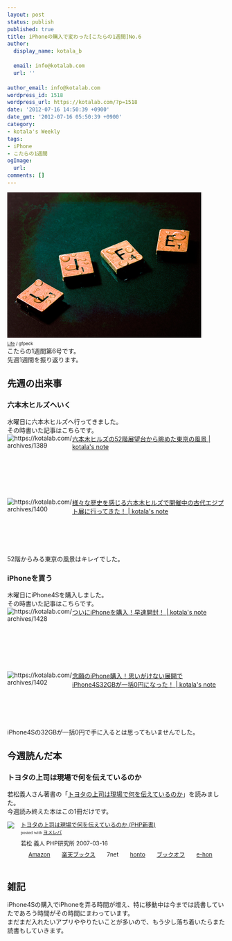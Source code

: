 ```yaml
---
layout: post
status: publish
published: true
title: iPhoneの購入で変わった[こたらの1週間]No.6
author:
  display_name: kotala_b

  email: info@kotalab.com
  url: ''

author_email: info@kotalab.com
wordpress_id: 1518
wordpress_url: https://kotalab.com/?p=1518
date: '2012-07-16 14:50:39 +0900'
date_gmt: '2012-07-16 05:50:39 +0900'
category:
- kotala's Weekly
tags:
- iPhone
- こたらの1週間
ogImage:
  url:
comments: []
---
```

<p><a href="/wp-content/uploads/weekly_120703.jpg" target="_blank"><img src="/wp-content/uploads/weekly_120703.jpg" alt="" title="weekly_120703" width="448" height="336" class="alignnone size-full wp-image-1221" /></a><br /><span style="font-size:10px;"><a href="https://www.flickr.com/photos/wespeck/4574733303/" target="_blank">Life</a> / gfpeck</span><br />
こたらの1週間第6号です。<br />
先週1週間を振り返ります。<br />
</p>
<!--more-->
<h2>先週の出来事</h2>
<h3>六本木ヒルズへいく</h3>
<p>水曜日に六本木ヒルズへ行ってきました。<br />
その時書いた記事はこちらです。<br />
<a href="/roppongihills-52f" target="_blank"><img title="六本木ヒルズの52階展望台から眺めた東京の風景 | kotala's note" src="https://capture.heartrails.com/150x130?https://kotalab.com/roppongihills-52f" alt="https://kotalab.com/archives/1389" width="150" height="130" align="left" /></a><a href="/roppongihills-52f" title="六本木ヒルズの52階展望台から眺めた東京の風景" target="_blank">六本木ヒルズの52階展望台から眺めた東京の風景 | kotala's note</a><br style="clear:both;" /><br />
<a href="/roppongihills-egypt" target="_blank"><img title="様々な歴史を感じる六本木ヒルズで開催中の古代エジプト展に行ってきた！ | kotala's note" src="https://capture.heartrails.com/150x130/1342416612704?https://kotalab.com/roppongihills-egypt" alt="https://kotalab.com/archives/1400" width="150" height="130" align="left" /></a><a href="/roppongihills-egypt" title="様々な歴史を感じる六本木ヒルズで開催中の古代エジプト展に行ってきた！" target="_blank">様々な歴史を感じる六本木ヒルズで開催中の古代エジプト展に行ってきた！ | kotala's note</a><br style="clear:both;" />52階からみる東京の風景はキレイでした。</p>
<h3>iPhoneを買う</h3>
<p>木曜日にiPhone4Sを購入しました。<br />
その時書いた記事はこちらです。<br />
<a href="/iphone-buy" target="_blank"><img title="ついにiPhoneを購入！早速開封！ | kotala's note" src="https://capture.heartrails.com/150x130/1342416909414?https://kotalab.com/iphone-buy" alt="https://kotalab.com/archives/1428" width="150" height="130" align="left" /></a><a href="/iphone-buy" title="ついにiPhoneを購入！早速開封！" target="_blank">ついにiPhoneを購入！早速開封！ | kotala's note</a><br style="clear:both;" /><br />
<a href="/iphone4s32gb-0yen" target="_blank"><img title="念願のiPhone購入！思いがけない展開でiPhone4S32GBが一括0円になった！ | kotala's note" src="https://capture.heartrails.com/150x130?https://kotalab.com/https://kotalab.com/iphone4s32gb-0yen" alt="https://kotalab.com/archives/1402" width="150" height="130" align="left" /></a><a href="/iphone4s32gb-0yen" title="念願のiPhone購入！思いがけない展開でiPhone4S32GBが一括0円になった！" target="_blank">念願のiPhone購入！思いがけない展開でiPhone4S32GBが一括0円になった！ | kotala's note</a><br style="clear:both;" />iPhone4Sの32GBが一括0円で手に入るとは思ってもいませんでした。</p>
<h2>今週読んだ本</h2>
<h3>トヨタの上司は現場で何を伝えているのか</h3>
<p>若松義人さん著書の「<a href="https://www.amazon.co.jp/exec/obidos/asin/4569690645/same-22/" rel="nofollow" name="booklink" target="_blank">トヨタの上司は現場で何を伝えているのか</a>」を読みました。<br />
今週読み終えた本はこの1冊だけです。</p>
<div class="booklink-box" style="text-align:left;padding-bottom:20px;font-size:small;/zoom: 1;overflow: hidden;">
<div class="booklink-image" style="float:left;margin:0 15px 10px 0;"><a href="https://www.amazon.co.jp/exec/obidos/asin/4569690645/same-22/" name="booklink" rel="nofollow" target="_blank"><img src="https://images-fe.ssl-images-amazon.com/images/I/51qdjSxmf2L._SL160_.jpg" style="border: none;" /></a></div>
<div class="booklink-info" style="line-height:120%;/zoom: 1;overflow: hidden;">
<div class="booklink-name" style="margin-bottom:10px;line-height:120%"><a href="https://www.amazon.co.jp/exec/obidos/asin/4569690645/same-22/" rel="nofollow" name="booklink" target="_blank">トヨタの上司は現場で何を伝えているのか (PHP新書)</a>
<div class="booklink-powered-date" style="font-size:8pt;margin-top:5px;font-family:verdana;line-height:120%">posted with <a href="https://yomereba.com" target="_blank">ヨメレバ</a></div>
</div>
<div class="booklink-detail" style="margin-bottom:5px;">若松 義人 PHP研究所 2007-03-16    </div>
<div class="booklink-link2" style="margin-top:10px;">
<div class="shoplinkamazon" style="display:inline;margin-right:5px;background: url('https://img.yomereba.com/tam_y.gif') 0 0 no-repeat;padding: 2px 0 2px 18px;white-space: nowrap;"><a href="https://www.amazon.co.jp/exec/obidos/asin/4569690645/same-22/" rel="nofollow" target="_blank" title="アマゾン" >Amazon</a></div>
<div class="shoplinkrakuten" style="display:inline;margin-right:5px;background: url('https://img.yomereba.com/tam_y.gif') 0 -50px no-repeat;padding: 2px 0 2px 18px;white-space: nowrap;"><a href="https://hb.afl.rakuten.co.jp/hgc/0fa7afc8.bbfc196a.0fa7afc9.d56c38f1/?pc=http%3A%2F%2Fbooks.rakuten.co.jp%2Frb%2F4332879%2F%3Fscid%3Daf_ich_link_urltxt%26m%3Dhttp%3A%2F%2Fm.rakuten.co.jp%2Fev%2Fbook%2F" rel="nofollow" target="_blank" title="楽天ブックス" >楽天ブックス</a></div>
<div class="shoplinkseven" style="display:inline;margin-right:5px;background: url('https://img.yomereba.com/tam_y.gif') 0 -100px no-repeat;padding: 2px 0 2px 18px;white-space: nowrap;"><span class="removed_link" title="click.linksynergy.com/fs-bin/click?id=d2yYUp776R4&amp;subid=&amp;offerid=197738.1&amp;type=10&amp;tmpid=1787&amp;RD_PARM1=http%253A%252F%252Fwww.7netshopping.jp%252Fbooks%252Fsearch_result%252F%253Fctgy%253Dbooks%2526code%253D4569690645">7net</span></div>
<div class="shoplinkbk1" style="display:inline;margin-right:5px;background: url('https://img.yomereba.com/tam_y.gif') 0 -150px no-repeat;padding: 2px 0 2px 18px;white-space: nowrap;"><a href="https://ck.jp.ap.valuecommerce.com/servlet/referral?sid=2967684&pid=881104827&vc_url=http%3A%2F%2Fhonto.jp%2Fnetstore%2Fsearch_021_104569690645.html%3Fsrchf%3D1%26srchGnrNm%3D1" target="_blank" title="bk1" >honto</a></div>
<div class="shoplinkbookoff" style="display:inline;margin-right:5px;background: url('https://img.yomereba.com/tam_y.gif') 0 -200px no-repeat;padding: 2px 0 2px 18px;white-space: nowrap;"><a href="https://click.linksynergy.com/fs-bin/click?id=d2yYUp776R4&subid=&offerid=169505.1&type=10&tmpid=3677&RD_PARM1=http%253A%252F%252Fwww.bookoffonline.co.jp%252Fdisplay%252FL001%252Cbg%253D12%252Cq%253D9784569690643" rel="nofollow" target="_blank" title="ブックオフオンライン" >ブックオフ</a></div>
<div class="shoplinkehon" style="display:inline;margin-right:5px;background: url('https://img.yomereba.com/tam_y.gif') 0 -250px no-repeat;padding: 2px 0 2px 18px;white-space: nowrap;"><a href="https://ck.jp.ap.valuecommerce.com/servlet/referral?sid=2967684&pid=881104827&vc_url=http%3A%2F%2Fwww.e-hon.ne.jp%2Fbec%2FSA%2FDetail%3FrefISBN%3D4569690645" target="_blank" title="e-hon" >e-hon</a></div>
</div>
</div>
</div>
<h2>雑記</h2>
<p>iPhone4Sの購入でiPhoneを弄る時間が増え、特に移動中は今までは読書していたであろう時間がその時間にまわっています。<br />
まだまだ入れたいアプリややりたいことが多いので、もう少し落ち着いたらまた読書もしていきます。</p>
